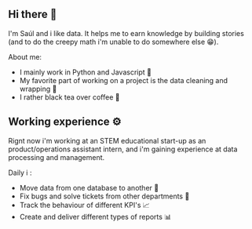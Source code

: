 ## Hi there 👋

I'm Saúl and i like data. It helps me to earn knowledge by building stories (and to do the creepy math i'm unable to do somewhere else 😁).

About me:
- I mainly work in Python and Javascript 🐍
- My favorite part of working on a project is the data cleaning and wrapping 🧹 
- I rather black tea over coffee 🧋

## Working experience ⚙

Rignt now i'm working at an STEM educational start-up as an product/operations assistant intern, and i'm gaining experience at data processing and management. 

Daily i :
  * Move data from one database to another 🔄
  * Fix bugs and solve tickets from other departments 🎫
  * Track the behaviour of different KPI's 📈
  * Create and deliver different types of reports 📊

## 

<!--
**saulcova3/saulcova3** is a ✨ _special_ ✨ repository because its `README.md` (this file) appears on your GitHub profile.

Here are some ideas to get you started:

- 🔭 I’m currently working on ...
- 🌱 I’m currently learning ...
- 👯 I’m looking to collaborate on ...
- 🤔 I’m looking for help with ...
- 💬 Ask me about ...
- 📫 How to reach me: ...
- 😄 Pronouns: ...
- ⚡ Fun fact: ...
-->
